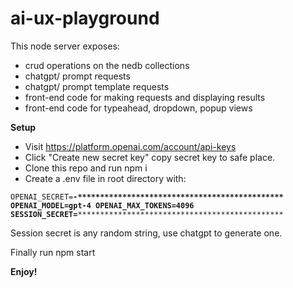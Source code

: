 # ai-ux-playground
This node server exposes: 
 - crud operations on the nedb collections
- chatgpt/ prompt requests
- chatgpt/ prompt template requests
- front-end code for making requests and displaying results
- front-end code for typeahead, dropdown, popup views

<b>Setup</b>

 - Visit <a href="https://platform.openai.com/account/api-keys" target="_blank">https://platform.openai.com/account/api-keys</a>
 - Click "Create new secret key" copy secret key to safe place.
 - Clone this repo and run npm i
 - Create a .env file in root directory with:

<code>OPENAI_SECRET=**-**********************************************
OPENAI_MODEL=gpt-4
OPENAI_MAX_TOKENS=4096
SESSION_SECRET=************************************************</code>

Session secret is any random string, use chatgpt to generate one. 

Finally run npm start

<b>Enjoy!</b>
